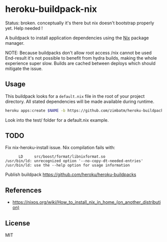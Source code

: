heroku-buildpack-nix
====================

Status: broken. conceptually it's there but nix doesn't bootstrap properly
yet. Help needed !

A buildpack to install application dependencies using the
[Nix](http://nixos.org/nix) package manager.

NOTE: Because buildpacks don't allow root access /nix cannot be used
End-result it's not possible to benefit from hydra builds, making
the whole experience super slow. Builds are cached between deploys which
should mitigate the issue.

Usage
-----

This buildpack looks for a `default.nix` file in the root of your project
directory. All stated dependencies will be made available during runtime.

```bash
heroku apps:create $NAME -b https://github.com/zimbatm/heroku-buildpack-nix.git
```

Look into the test/ folder for a default.nix example.

TODO
----

Fix nix-heroku-install issue. Nix compilation fails with:
```
      LD     src/boost/format/libnixformat.so
/usr/bin/ld: unrecognized option '--no-copy-dt-needed-entries'
/usr/bin/ld: use the --help option for usage information
```

Publish buildpack https://github.com/heroku/heroku-buildpacks

References
----------

* https://nixos.org/wiki/How_to_install_nix_in_home_(on_another_distribution)


License
-------

MIT
